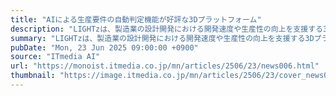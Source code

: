 ```yaml
---
title: "AIによる生産要件の自動判定機能が好評な3Dプラットフォーム"
description: "LIGHTzは、製造業の設計開発における開発速度や生産性の向上を支援する3Dプラットフォーム「blooplinter」の導入が製造業で進んでいると発表した。特に「AI要件チェック機能」が活用されているという。"
summary: "LIGHTzは、製造業の設計開発における開発速度や生産性の向上を支援する3Dプラットフォーム「blooplinter」の導入が製造業で進んでいると発表した。特に「AI要件チェック機能」が活用されているという。"
pubDate: "Mon, 23 Jun 2025 09:00:00 +0900"
source: "ITmedia AI"
url: "https://monoist.itmedia.co.jp/mn/articles/2506/23/news006.html"
thumbnail: "https://image.itmedia.co.jp/mn/articles/2506/23/cover_news006.jpg"
---
```


